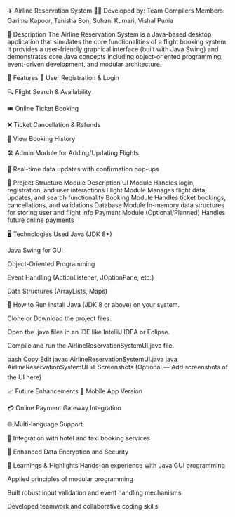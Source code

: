✈️ Airline Reservation System
👩‍💻 Developed by: Team Compilers
Members: Garima Kapoor, Tanisha Son, Suhani Kumari, Vishal Punia

📌 Description
The Airline Reservation System is a Java-based desktop application that simulates the core functionalities of a flight booking system. It provides a user-friendly graphical interface (built with Java Swing) and demonstrates core Java concepts including object-oriented programming, event-driven development, and modular architecture.

🚀 Features
🧍 User Registration & Login

🔍 Flight Search & Availability

🎟️ Online Ticket Booking

❌ Ticket Cancellation & Refunds

📜 View Booking History

🛠️ Admin Module for Adding/Updating Flights

🧠 Real-time data updates with confirmation pop-ups

🧱 Project Structure
Module	Description
UI Module	Handles login, registration, and user interactions
Flight Module	Manages flight data, updates, and search functionality
Booking Module	Handles ticket bookings, cancellations, and validations
Database Module	In-memory data structures for storing user and flight info
Payment Module	(Optional/Planned) Handles future online payments

🖥️ Technologies Used
Java (JDK 8+)

Java Swing for GUI

Object-Oriented Programming

Event Handling (ActionListener, JOptionPane, etc.)

Data Structures (ArrayLists, Maps)

🧪 How to Run
Install Java (JDK 8 or above) on your system.

Clone or Download the project files.

Open the .java files in an IDE like IntelliJ IDEA or Eclipse.

Compile and run the AirlineReservationSystemUI.java file.

bash
Copy
Edit
javac AirlineReservationSystemUI.java
java AirlineReservationSystemUI
📊 Screenshots
(Optional — Add screenshots of the UI here)

📈 Future Enhancements
📱 Mobile App Version

💳 Online Payment Gateway Integration

🌐 Multi-language Support

🏨 Integration with hotel and taxi booking services

🔐 Enhanced Data Encryption and Security

🧠 Learnings & Highlights
Hands-on experience with Java GUI programming

Applied principles of modular programming

Built robust input validation and event handling mechanisms

Developed teamwork and collaborative coding skills

